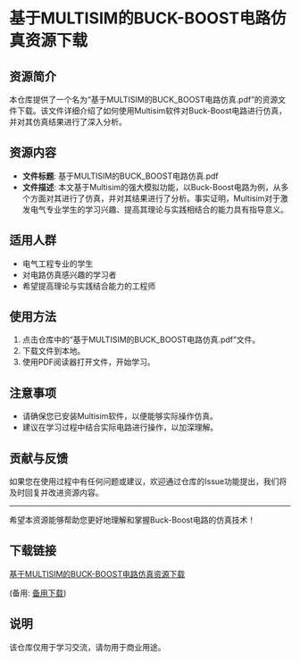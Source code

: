 # 基于MULTISIM的BUCK-BOOST电路仿真资源下载

## 资源简介

本仓库提供了一个名为“基于MULTISIM的BUCK_BOOST电路仿真.pdf”的资源文件下载。该文件详细介绍了如何使用Multisim软件对Buck-Boost电路进行仿真，并对其仿真结果进行了深入分析。

## 资源内容

- **文件标题**: 基于MULTISIM的BUCK_BOOST电路仿真.pdf
- **文件描述**: 本文基于Multisim的强大模拟功能，以Buck-Boost电路为例，从多个方面对其进行了仿真，并对其结果进行了分析。事实证明，Multisim对于激发电气专业学生的学习兴趣、提高其理论与实践相结合的能力具有指导意义。

## 适用人群

- 电气工程专业的学生
- 对电路仿真感兴趣的学习者
- 希望提高理论与实践结合能力的工程师

## 使用方法

1. 点击仓库中的“基于MULTISIM的BUCK_BOOST电路仿真.pdf”文件。
2. 下载文件到本地。
3. 使用PDF阅读器打开文件，开始学习。

## 注意事项

- 请确保您已安装Multisim软件，以便能够实际操作仿真。
- 建议在学习过程中结合实际电路进行操作，以加深理解。

## 贡献与反馈

如果您在使用过程中有任何问题或建议，欢迎通过仓库的Issue功能提出，我们将及时回复并改进资源内容。

---

希望本资源能够帮助您更好地理解和掌握Buck-Boost电路的仿真技术！

## 下载链接
[基于MULTISIM的BUCK-BOOST电路仿真资源下载](https://pan.quark.cn/s/1a2f017ce590) 

(备用: [备用下载](https://pan.baidu.com/s/179Es5FJX0tsRs0iMDC-6kA?pwd=1234))

## 说明

该仓库仅用于学习交流，请勿用于商业用途。
